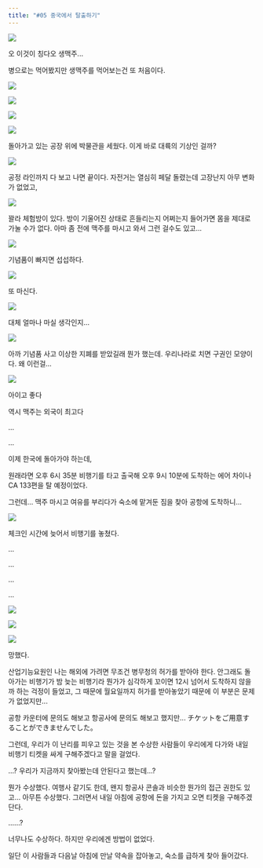 ```yaml
---
title: "#05 중국에서 탈출하기"
---
```


![](/photos/160819-qingdao/05_01.jpg)

오 이것이 칭다오 생맥주...

병으로는 먹어봤지만 생맥주를 먹어보는건 또 처음이다.

![](/photos/160819-qingdao/05_02.jpg)

![](/photos/160819-qingdao/05_03.jpg)

![](/photos/160819-qingdao/05_04.jpg)

![](/photos/160819-qingdao/05_05.jpg)

돌아가고 있는 공장 위에 박물관을 세웠다. 이게 바로 대륙의 기상인 걸까?

![](/photos/160819-qingdao/05_06.jpg)

공정 라인까지 다 보고 나면 끝이다.
자전거는 열심히 페달 돌렸는데 고장난지 아무 변화가 없었고,

![](/photos/160819-qingdao/05_07.jpg)

꽐라 체험방이 있다. 방이 기울어진 상태로 흔들리는지 어쩌는지 들어가면 몸을 제대로 가눌 수가 없다.
아마 좀 전에 맥주를 마시고 와서 그런 걸수도 있고...

![](/photos/160819-qingdao/05_08.jpg)

기념품이 빠지면 섭섭하다.

![](/photos/160819-qingdao/05_09.jpg)

또 마신다.

![](/photos/160819-qingdao/05_10.jpg)

대체 얼마나 마실 생각인지...

![](/photos/160819-qingdao/05_11.jpg)

아까 기념품 사고 이상한 지폐를 받았길래 뭔가 했는데. 우리나라로 치면 구권인 모양이다.
왜 이런걸...

![](/photos/160819-qingdao/05_12.jpg)

아이고 좋다

역시 맥주는 외국이 최고다

...

...

이제 한국에 돌아가야 하는데,

원래라면 오후 6시 35분 비행기를 타고 출국해 오후 9시 10분에 도착하는 에어 차이나 CA 133편을 탈 예정이었다.

그런데... 맥주 마시고 여유를 부리다가 숙소에 맡겨둔 짐을 찾아 공항에 도착하니...

![](/photos/160819-qingdao/05_13.jpg)

체크인 시간에 늦어서 비행기를 놓쳤다.

...

...

...

...

![](/photos/160819-qingdao/05_14.jpg)

![](https://www.youtube.com/embed/-Tdu4uKSZ3M)

![](/photos/160819-qingdao/05_15.jpg)

망했다.

산업기능요원인 나는 해외에 가려면 무조건 병무청의 허가를 받아야 한다.
안그래도 돌아가는 비행기가 밤 늦는 비행기라 뭔가가 심각하게 꼬이면 12시 넘어서 도착하지 않을까 하는 걱정이 들었고, 그 때문에 월요일까지 허가를 받아놓았기 때문에 이 부분은 문제가 없었지만...

공항 카운터에 문의도 해보고 항공사에 문의도 해보고 했지만...
チケットをご用意することができませんでした。

그런데, 우리가 이 난리를 피우고 있는 것을 본 수상한 사람들이 우리에게 다가와 내일 비행기 티켓을 싸게 구해주겠다고 말을 걸었다.

...?
우리가 지금까지 찾아봤는데 안된다고 했는데...?

뭔가 수상했다.
여행사 같기도 한데, 왠지 항공사 콘솔과 비슷한 뭔가의 접근 권한도 있고... 아무튼 수상했다.
그러면서 내일 아침에 공항에 돈을 가지고 오면 티켓을 구해주겠단다.

......?

너무나도 수상하다. 하지만 우리에겐 방법이 없었다.

일단 이 사람들과 다음날 아침에 만날 약속을 잡아놓고, 숙소를 급하게 찾아 들어갔다.
